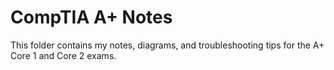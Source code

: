 # CompTIA A+ Notes
This folder contains my notes, diagrams, and troubleshooting tips for the A+ Core 1 and Core 2 exams.
